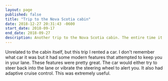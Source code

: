 ```yaml
---
layout: page
published: false
title: "Trip to the Nova Scotia cabin"
date: 2018-12-27 20:31:43 -0600
start_date: 2018-09-17
end_date: 2018-09-27
description: Another trip to the Nova Scotia cabin. The entire time it was only Preethi, Steve, and myself.  This is the latest I've been at the cabin and as a result I got to be part of getting the cabin ready for winter. The weather started warm but quickly cooled off and most of the trip was cool. Before I arrived, Steve and had installed a wood burning stove and solar panels and battery. These were all very useful. I brought electronics and installed lighting powered by the battery on the main floor of the cabin. I also made a box for storing wood next to the stove and Preethi did a wonderful paint job on it. We also built a very solid bookshelf out of an old door and some excess 2x4s.
---
```


Unrelated to the cabin itself, but this trip I rented a car. I don't remember what car it was but it had some modern features that attempted to keep you in your lane. These features were pretty great. The car would either try to steer back into the lane or vibrate the steering wheel to alert you. It also had adaptive cruise control. This was extremely useful.
